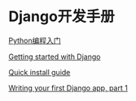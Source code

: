 # Django开发手册

[Python编程入门](https://www.lijiaocn.com/%E7%BC%96%E7%A8%8B/2014/12/05/Python.html#virutalenv)

[Getting started with Django](https://www.djangoproject.com/start/)

[Quick install guide](https://docs.djangoproject.com/en/2.2/intro/install/)

[Writing your first Django app, part 1](https://docs.djangoproject.com/en/2.2/intro/tutorial01/)
